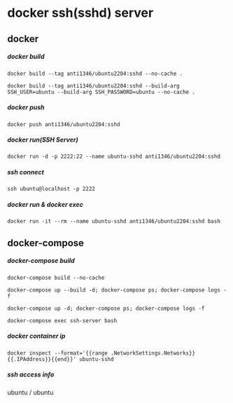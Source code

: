# docker ssh(sshd) server

## docker
##### docker build
```
docker build --tag anti1346/ubuntu2204:sshd --no-cache .
```
```
docker build --tag anti1346/ubuntu2204:sshd --build-arg SSH_USER=ubuntu --build-arg SSH_PASSWORD=ubuntu --no-cache .
```
##### docker push
```
docker push anti1346/ubuntu2204:sshd
```
##### docker run(SSH Server)
```
docker run -d -p 2222:22 --name ubuntu-sshd anti1346/ubuntu2204:sshd
```
##### ssh connect
```
ssh ubuntu@localhost -p 2222
```

##### docker run & docker exec
```
docker run -it --rm --name ubuntu-sshd anti1346/ubuntu2204:sshd bash
```


## docker-compose
##### docker-compose build
```
docker-compose build --no-cache
```
```
docker-compose up --build -d; docker-compose ps; docker-compose logs -f
```
```
docker-compose up -d; docker-compose ps; docker-compose logs -f
```
```
docker-compose exec ssh-server bash
```
##### docker container ip
```
docker inspect --format='{{range .NetworkSettings.Networks}}{{.IPAddress}}{{end}}' ubuntu-sshd
```
##### ssh access info
ubuntu / ubuntu
